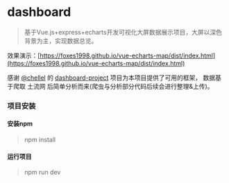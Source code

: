 # dashboard

> 基于Vue.js+express+echarts开发可视化大屏数据展示项目，大屏以深色背景为主，实现数据总览。

效果演示：[https://foxes1998.github.io/vue-echarts-map/dist/index.html](https://foxes1998.github.io/vue-echarts-map/dist/index.html)

感谢 [@chellel](https://github.com/chellel) 的 [dashboard-project](https://github.com/chellel/dashboard-project) 项目为本项目提供了可用的框架，
数据基于爬取 土流网 后简单分析而来(爬虫与分析部分代码后续会进行整理&上传)。


### 项目安装

#### 安装npm

> npm install

#### 运行项目

> npm run dev
